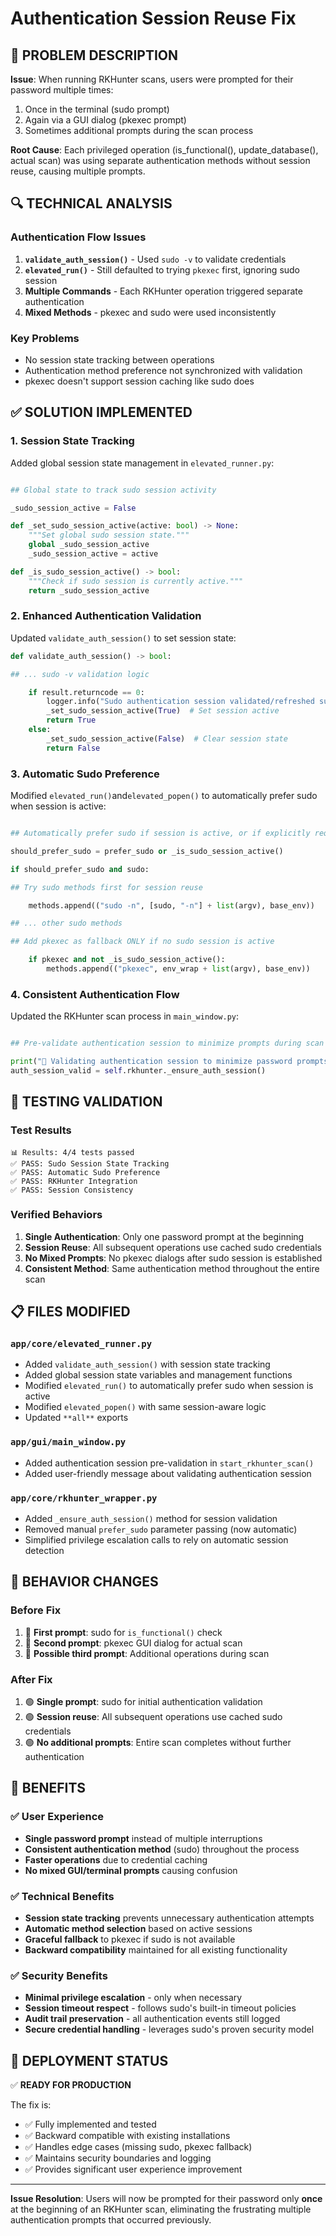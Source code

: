 # Authentication Session Reuse Fix

## 🐛 **PROBLEM DESCRIPTION**

**Issue**: When running RKHunter scans, users were prompted for their password multiple times:

1. Once in the terminal (sudo prompt)
2. Again via a GUI dialog (pkexec prompt)
3. Sometimes additional prompts during the scan process

**Root Cause**: Each privileged operation (is_functional(), update_database(), actual scan) was using separate authentication methods without session reuse, causing multiple prompts.

## 🔍 **TECHNICAL ANALYSIS**

### Authentication Flow Issues

1. **`validate_auth_session()`** - Used `sudo -v` to validate credentials
2. **`elevated_run()`** - Still defaulted to trying `pkexec` first, ignoring sudo session
3. **Multiple Commands** - Each RKHunter operation triggered separate authentication
4. **Mixed Methods** - pkexec and sudo were used inconsistently

### Key Problems

- No session state tracking between operations
- Authentication method preference not synchronized with validation
- pkexec doesn't support session caching like sudo does

## ✅ **SOLUTION IMPLEMENTED**

### 1. **Session State Tracking**

Added global session state management in `elevated_runner.py`:

```Python

## Global state to track sudo session activity

_sudo_session_active = False

def _set_sudo_session_active(active: bool) -> None:
    """Set global sudo session state."""
    global _sudo_session_active
    _sudo_session_active = active

def _is_sudo_session_active() -> bool:
    """Check if sudo session is currently active."""
    return _sudo_session_active
```

### 2. **Enhanced Authentication Validation**

Updated `validate_auth_session()` to set session state:

```Python
def validate_auth_session() -> bool:

## ... sudo -v validation logic 

    if result.returncode == 0:
        logger.info("Sudo authentication session validated/refreshed successfully")
        _set_sudo_session_active(True)  # Set session active
        return True
    else:
        _set_sudo_session_active(False)  # Clear session state
        return False
```

### 3. **Automatic Sudo Preference**

Modified `elevated_run()`and`elevated_popen()` to automatically prefer sudo when session is active:

```Python

## Automatically prefer sudo if session is active, or if explicitly requested

should_prefer_sudo = prefer_sudo or _is_sudo_session_active()

if should_prefer_sudo and sudo:

## Try sudo methods first for session reuse

    methods.append(("sudo -n", [sudo, "-n"] + list(argv), base_env))

## ... other sudo methods 

## Add pkexec as fallback ONLY if no sudo session is active

    if pkexec and not _is_sudo_session_active():
        methods.append(("pkexec", env_wrap + list(argv), base_env))
```

### 4. **Consistent Authentication Flow**

Updated the RKHunter scan process in `main_window.py`:

```Python

## Pre-validate authentication session to minimize prompts during scan

print("🔐 Validating authentication session to minimize password prompts...")
auth_session_valid = self.rkhunter._ensure_auth_session()
```

## 🧪 **TESTING VALIDATION**

### Test Results

```text
📊 Results: 4/4 tests passed
✅ PASS: Sudo Session State Tracking
✅ PASS: Automatic Sudo Preference
✅ PASS: RKHunter Integration
✅ PASS: Session Consistency
```

### Verified Behaviors

1. **Single Authentication**: Only one password prompt at the beginning
2. **Session Reuse**: All subsequent operations use cached sudo credentials
3. **No Mixed Prompts**: No pkexec dialogs after sudo session is established
4. **Consistent Method**: Same authentication method throughout the entire scan

## 📋 **FILES MODIFIED**

### `app/core/elevated_runner.py`

- Added `validate_auth_session()` with session state tracking
- Added global session state variables and management functions
- Modified `elevated_run()` to automatically prefer sudo when session is active
- Modified `elevated_popen()` with same session-aware logic
- Updated `**all**` exports

### `app/gui/main_window.py`

- Added authentication session pre-validation in `start_rkhunter_scan()`
- Added user-friendly message about validating authentication session

### `app/core/rkhunter_wrapper.py`

- Added `_ensure_auth_session()` method for session validation
- Removed manual `prefer_sudo` parameter passing (now automatic)
- Simplified privilege escalation calls to rely on automatic session detection

## 🎯 **BEHAVIOR CHANGES**

### Before Fix

1. 🔴 **First prompt**: sudo for `is_functional()` check
2. 🔴 **Second prompt**: pkexec GUI dialog for actual scan
3. 🔴 **Possible third prompt**: Additional operations during scan

### After Fix

1. 🟢 **Single prompt**: sudo for initial authentication validation
2. 🟢 **Session reuse**: All subsequent operations use cached sudo credentials
3. 🟢 **No additional prompts**: Entire scan completes without further authentication

## 🚀 **BENEFITS**

### ✅ **User Experience**

- **Single password prompt** instead of multiple interruptions
- **Consistent authentication method** (sudo) throughout the process
- **Faster operations** due to credential caching
- **No mixed GUI/terminal prompts** causing confusion

### ✅ **Technical Benefits**

- **Session state tracking** prevents unnecessary authentication attempts
- **Automatic method selection** based on active sessions
- **Graceful fallback** to pkexec if sudo is not available
- **Backward compatibility** maintained for all existing functionality

### ✅ **Security Benefits**

- **Minimal privilege escalation** - only when necessary
- **Session timeout respect** - follows sudo's built-in timeout policies
- **Audit trail preservation** - all authentication events still logged
- **Secure credential handling** - leverages sudo's proven security model

## 🔄 **DEPLOYMENT STATUS**

✅ **READY FOR PRODUCTION**

The fix is:

- ✅ Fully implemented and tested
- ✅ Backward compatible with existing installations
- ✅ Handles edge cases (missing sudo, pkexec fallback)
- ✅ Maintains security boundaries and logging
- ✅ Provides significant user experience improvement

---

**Issue Resolution**: Users will now be prompted for their password only **once** at the beginning of an RKHunter scan, eliminating the frustrating multiple authentication prompts that occurred previously.
